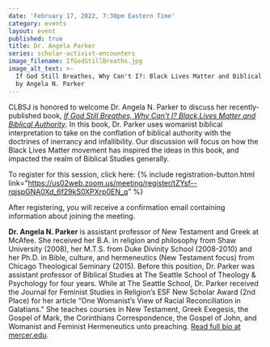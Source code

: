```yaml
---
date: 'February 17, 2022, 7:30pm Eastern Time'
category: events
layout: event
published: true
title: Dr. Angela Parker
series: scholar-activist-encounters
image_filename: IfGodStillBreaths.jpg
image_alt_text: >-
  If God Still Breathes, Why Can't I?: Black Lives Matter and Biblical Authority
  by Angela N. Parker
---
```

CLBSJ is honored to welcome Dr. Angela N. Parker to discuss her recently-published book, _[If God Still Breathes, Why Can't I? Black Lives Matter and Biblical Authority](https://www.amazon.com/God-Still-Breathes-Why-Cant/dp/0802879268)_. In this book, Dr. Parker uses womanist biblical interpretation to take on the conflation of biblical authority with the doctrines of inerrancy and infallibility. Our discussion will focus on how the Black Lives Matter movement has inspired the ideas in this book, and impacted the realm of Biblical Studies generally.

To register for this session, click here: {% include registration-button.html link="https://us02web.zoom.us/meeting/register/tZYsf--rqjspGNA0Xd_6f29kS0XPXrp0EN_q" %}

After registering, you will receive a confirmation email containing information about joining the meeting.

**Dr. Angela N. Parker** is assistant professor of New Testament and Greek at McAfee. She received her B.A. in religion and philosophy from Shaw University (2008), her M.T.S. from Duke Divinity School (2008-2010) and her Ph.D. in Bible, culture, and hermeneutics (New Testament focus) from Chicago Theological Seminary (2015). Before this position, Dr. Parker was assistant professor of Biblical Studies at The Seattle School of Theology & Psychology for four years. While at The Seattle School, Dr. Parker received the Journal for Feminist Studies in Religion’s ESF New Scholar Award (2nd Place) for her article “One Womanist’s View of Racial Reconciliation in Galatians.” She teaches courses in New Testament, Greek Exegesis, the Gospel of Mark, the Corinthians Correspondence, the Gospel of John, and Womanist and Feminist Hermeneutics unto preaching. [Read full bio at mercer.edu](https://theology.mercer.edu/faculty-and-staff/parker/).
